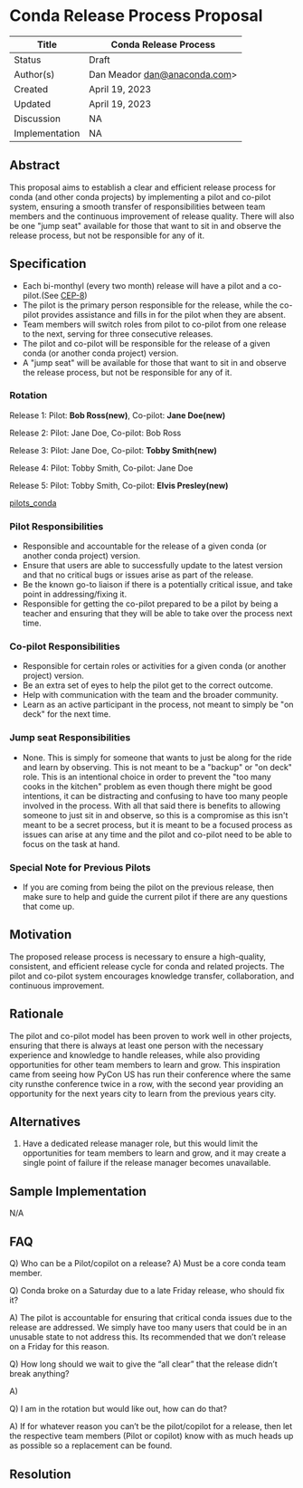 # Conda Release Process Proposal

| Title                | Conda Release Process                          |
| -------------------- | ---------------------------------------------- |
| Status               | Draft                                          |
| Author(s)            | Dan Meador dan@anaconda.com>                |
| Created              | April 19, 2023                                 |
| Updated              | April 19, 2023                                 |
| Discussion           | NA                                             |
| Implementation       | NA                                             |

## Abstract

This proposal aims to establish a clear and efficient release process for conda (and other conda projects) by implementing a pilot and co-pilot system, ensuring a smooth transfer of responsibilities between team members and the continuous improvement of release quality. There will also be one "jump seat" available for those that want to sit in and observe the release process, but not be responsible for any of it.

## Specification

* Each bi-monthyl (every two month) release will have a pilot and a co-pilot.(See [CEP-8](https://github.com/conda-incubator/ceps/blob/main/cep-8.md))
* The pilot is the primary person responsible for the release, while the co-pilot provides assistance and fills in for the pilot when they are absent.
* Team members will switch roles from pilot to co-pilot from one release to the next, serving for three consecutive releases.
* The pilot and co-pilot will be responsible for the release of a given conda (or another conda project) version.
* A "jump seat" will be available for those that want to sit in and observe the release process, but not be responsible for any of it. 

### Rotation

Release 1: Pilot: **Bob Ross(new)**, Co-pilot: **Jane Doe(new)**

Release 2: Pilot: Jane Doe, Co-pilot: Bob Ross

Release 3: Pilot: Jane Doe, Co-pilot: **Tobby Smith(new)**

Release 4: Pilot: Tobby Smith, Co-pilot: Jane Doe

Release 5: Pilot: Tobby Smith, Co-pilot: **Elvis Presley(new)**

[pilots_conda](https://user-images.githubusercontent.com/6708083/233211589-10bca344-141e-407a-8edc-ca39014605eb.png)

### Pilot Responsibilities

* Responsible and accountable for the release of a given conda (or another conda project) version.
* Ensure that users are able to successfully update to the latest version and that no critical bugs or issues arise as part of the release.
* Be the known go-to liaison if there is a potentially critical issue, and take point in addressing/fixing it.
* Responsible for getting the co-pilot prepared to be a pilot by being a teacher and ensuring that they will be able to take over the process next time.

### Co-pilot Responsibilities

* Responsible for certain roles or activities for a given conda (or another project) version.
* Be an extra set of eyes to help the pilot get to the correct outcome.
* Help with communication with the team and the broader community.
* Learn as an active participant in the process, not meant to simply be "on deck" for the next time.

### Jump seat Responsibilities
* None. This is simply for someone that wants to just be along for the ride and learn by observing. This is not meant to be a "backup" or "on deck" role. This is an intentional choice in order to prevent the "too many cooks in the kitchen" problem as even though there might be good intentions, it can be distracting and confusing to have too many people involved in the process. With all that said there is benefits to allowing someone to just sit in and observe, so this is a compromise as this isn't meant to be a secret process, but it is meant to be a focused process as issues can arise at any time and the pilot and co-pilot need to be able to focus on the task at hand.

### Special Note for Previous Pilots

* If you are coming from being the pilot on the previous release, then make sure to help and guide the current pilot if there are any questions that come up.

## Motivation

The proposed release process is necessary to ensure a high-quality, consistent, and efficient release cycle for conda and related projects. The pilot and co-pilot system encourages knowledge transfer, collaboration, and continuous improvement.

## Rationale

The pilot and co-pilot model has been proven to work well in other projects, ensuring that there is always at least one person with the necessary experience and knowledge to handle releases, while also providing opportunities for other team members to learn and grow. This inspiration came from seeing how PyCon US has run their conference where the same city runsthe conference twice in a row, with the second year providing an opportunity for the next years city to learn from the previous years city.

## Alternatives

1. Have a dedicated release manager role, but this would limit the opportunities for team members to learn and grow, and it may create a single point of failure if the release manager becomes unavailable.

## Sample Implementation

N/A

## FAQ

Q) Who can be a Pilot/copilot on a release?
A) Must be a core conda team member.

Q) Conda broke on a Saturday due to a late Friday release, who should fix it? 

A) The pilot is accountable for ensuring that critical conda issues due to the release are addressed. We simply have too many users that could be in an unusable state to not address this. Its recommended that we don’t release on a Friday for this reason. 

Q) How long should we wait to give the “all clear” that the release didn’t break anything?

A) 

Q) I am in the rotation but would like out, how can do that?

A) If for whatever reason you can’t be the pilot/copilot for a release, then let the respective team members (Pilot or copilot) know with as much heads up as possible so a replacement can be found.

## Resolution


